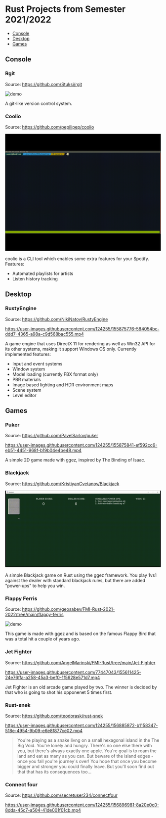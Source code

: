 # Rust Projects from Semester 2021/2022

- [Console](#console)
- [Desktop](#desktop)
- [Games](#games)

## Console

### Rgit

Source: <https://github.com/Stuksi/rgit>

![demo](./demos/rgit/demo.gif)

A git-like version control system.

### Coolio

Source: <https://github.com/pepilipep/coolio>

![demo](./demos/coolio/demo.gif)

coolio is a CLI tool which enables some extra features for your Spotify. Features:

- Automated playlists for artists
- Listen history tracking

## Desktop

### RustyEngine

Source: <https://github.com/NikiNatov/RustyEngine>

https://user-images.githubusercontent.com/124255/155875776-584054bc-ddd7-4365-a98a-c9d568bac555.mp4

A game engine that uses DirectX 11 for rendering as well as Win32 API for its other systems, making it support Windows OS only. Currently implemented features:

- Input and event systems
- Window system
- Model loading (currently FBX format only)
- PBR materials
- Image based lighting and HDR environment maps
- Scene system
- Level editor

## Games

### Puker

Source: <https://github.com/PavelSarlov/puker>

https://user-images.githubusercontent.com/124255/155875841-ef592cc6-eb51-4451-968f-b19b04e4be48.mp4

A simple 2D game made with ggez, inspired by The Binding of Isaac.

### Blackjack

Source: <https://github.com/KristiyanCvetanov/Blackjack>

![demo](./demos/blackjack/demo.gif)

A simple Blackjack game on Rust using the ggez framework. You play 1vs1 against the dealer with standard blackjack rules, but there are added "power-ups" to help you win.

### Flappy Ferris

Source: <https://github.com/geosabev/FMI-Rust-2021-2022/tree/main/flappy-ferris>

![demo](./demos/flappy-ferris/demo.gif)

This game is made with ggez and is based on the famous Flappy Bird that was a total hit a couple of years ago.

### Jet Fighter

Source: <https://github.com/AngelMarinski/FMI-Rust/tree/main/Jet-Fighter>

https://user-images.githubusercontent.com/77447043/155611425-24e76ffa-a258-45a3-bef0-1f5628e571d7.mp4

Jet Fighter is an old arcade game played by two. The winner is decided by that who is going to shot his opponenet 5 times first.

### Rust-snek

Source: <https://github.com/teodorask/rust-snek>

https://user-images.githubusercontent.com/124255/156885872-b1158347-518e-4954-9b09-e6e8f877ce02.mp4

> You're playing as a snake livng on a small hexagonal island in the The Big Void. You're lonely and hungry. There's no one else there with you, but there's always exactly one apple. You're goal is to roam the land and eat as many as you can. But beware of the island edges - once you fall you're journey's over! You hope that once you become bigger and stronger you could finally leave. But you'll soon find out that that has its consequences too...

### Connect four

Source: <https://github.com/secretuser234/connectfour>

https://user-images.githubusercontent.com/124255/156896981-8a20e0c0-8dda-45c7-a504-41de001f01cb.mp4
